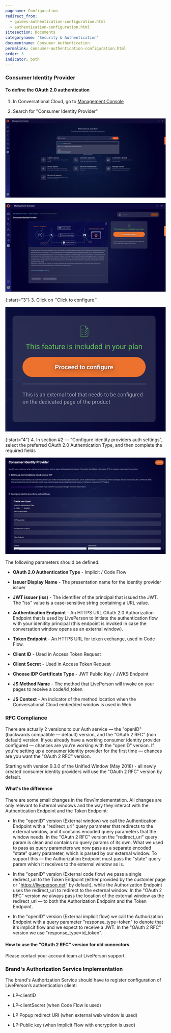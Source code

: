```yaml
---
pagename: Configuration
redirect_from:
  - guides-authentication-configuration.html
  - authentication-configuration.html
sitesection: Documents
categoryname: "Security & Authentication"
documentname: Consumer Authentication
permalink: consumer-authentication-configuration.html
order: 3
indicator: both
---
```


### Consumer Identity Provider

#### To define the OAuth 2.0 authentication

1.	In Conversational Cloud, go to [Management Console](https://knowledge.liveperson.com/admin-settings-management-console-overview.html)

2.	Search for "Consumer Identity Provider"

![Search for Consumer Identity Provider in the Management Console](img/mgmt_search_consumer_idp.png)

![Consumer Identity Provider in the Management Console](img/mgmt_consumer_idp.png)


{:start="3"}
3.  Click on ״Click to configure״

![Click to configure the Consumer Identity Provider](img/mgmt_consumer_idp_configure.png)

{:start="4"}
4. In section #2 — "Configure identity providers auth settings", select the preferred OAuth 2.0 Authentication Type, and then complete the required fields

![Select consumer authentication type](img/consumer_idp_select_type.png)

The following parameters should be defined:

* **OAuth 2.0 Authentication Type** - Implicit / Code Flow

* **Issuer Display Name** - The presentation name for the identity provider issuer

* **JWT issuer (iss)** - The identifier of the principal that issued the JWT. The "iss" value is a case-sensitive string containing a URL value.

* **Authentication Endpoint** - An HTTPS URL OAuth 2.0 Authorization Endpoint that is used by LivePerson to initiate the authentication flow with your idenitity principal (this endpoint is invoked in case the conversation window opens as an external window).

* **Token Endpoint** - An HTTPS URL for token exchange, used in Code Flow.

* **Client ID** - Used in Access Token Request

* **Client Secret** - Used in Access Token Request

* **Choose IDP Certificate Type** - JWT Public Key / JWKS Endpoint

* **JS Method Name** - The method that LivePerson will invoke on your pages to receive a code/id_token

* **JS Context** - An indicator of the method location when the Conversational Cloud embedded window is used in Web

### RFC Compliance

There are actually 2 versions to our Auth service — the "openID" (backwards compatible — default) version, and the "OAuth 2 RFC" (non default) version. If you already have a working consumer identity provider configured — chances are you're working with the "openID" version. If you're setting up a consumer identity provider for the first time — chances are you want the "OAuth 2 RFC" version.

Starting with version 9.3.0 of the Unified Window (May 2018) - all newly created consumer identity providers will use the "OAuth 2 RFC" version by default.

#### What's the difference

There are some small changes in the flow/implementation. All changes are only relevant to External windows and the way they interact with the Authentication Endpoint and the Token Endpoint:

* In the "openID" version (External window) we call the Authentication Endpoint with a "redirect_uri" query parameter that redirects to the external window, and it contains encoded query parameters that the window needs. In the "OAuth 2 RFC" version the "redirect_uri" query param is clean and contains no query params of its own. What we used to pass as query parameters we now pass as a separate encoded "state" query parameter, which is parsed by our external window. To support this — the Authorization Endpoint must pass the "state" query param which it receives to the external window as is.

* In the "openID" version (External code flow) we pass a single redirect_uri to the Token Endpoint (either provided by the customer page or "https://liveperson.net" by default), while the Authorization Endpoint uses the redirect_uri to redirect to the external window. In the "OAuth 2 RFC" version we always pass the location of the external window as the redirect_uri — to both the Authorization Endpoint and the Token Endpoint.

* In the "openID" version (External implicit flow) we call the Authorization Endpoint with a query parameter "response_type=token" to denote that it's implicit flow and we expect to receive a JWT. In the "OAuth 2 RFC" version we use "response_type=id_token".

#### How to use the "OAuth 2 RFC" version for old connectors

Please contact your account team at LivePerson support.

### Brand's Authorization Service Implementation

The brand's Authorization Service should have to register configuration of LivePerson’s authentication client:

* LP-clientID

* LP-clientSecret (when Code Flow is used)

* LP Popup redirect URI (when external web window is used)

* LP-Public key (when Implicit Flow with encryption is used)
